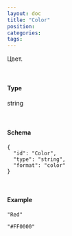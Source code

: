```yaml
---
layout: doc
title: "Color"
position: 
categories: 
tags: 
---
```


Цвет.

   

#### Type

string

  

#### Schema

```
{
  "id": "Color",
  "type": "string",
  "format": "color"
}
```

   

#### Example

```
"Red"
```

```
"#FF0000"
```

 

 

